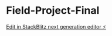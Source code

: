 # Field-Project-Final

[Edit in StackBlitz next generation editor ⚡️](https://stackblitz.com/~/github.com/RohitSharma-264/Field-Project-Final)
